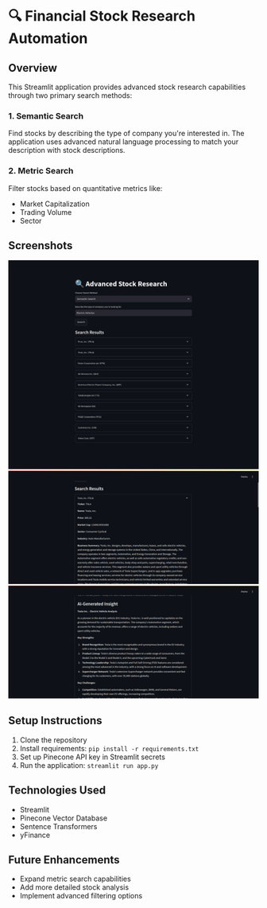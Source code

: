 <!-- # Financial Analysis & Automation with LLMs

Leverage large language models (LLMs) to automate financial analysis,perform RAG over a financial dataset, use LLMs to generate financial reports -->

<!-- ## Screenshots -->

# 🔍 Financial Stock Research Automation

## Overview

This Streamlit application provides advanced stock research capabilities through two primary search methods:

### 1. Semantic Search

Find stocks by describing the type of company you're interested in. The application uses advanced natural language processing to match your description with stock descriptions.

### 2. Metric Search

Filter stocks based on quantitative metrics like:

- Market Capitalization
- Trading Volume
- Sector

## Screenshots

![EV Companies](public/EVS.png)
![Search Results](public/Web0.png)
![Generated Insigt](public/Web1.png)

## Setup Instructions

1. Clone the repository
2. Install requirements: `pip install -r requirements.txt`
3. Set up Pinecone API key in Streamlit secrets
4. Run the application: `streamlit run app.py`

## Technologies Used

- Streamlit
- Pinecone Vector Database
- Sentence Transformers
- yFinance

## Future Enhancements

- Expand metric search capabilities
- Add more detailed stock analysis
- Implement advanced filtering options
